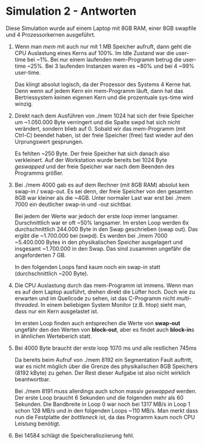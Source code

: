 
# Simulation 2 - Antworten

Diese Simulation wurde auf einem Laptop mit 8GB RAM, einer 8GB swapfile und 4 Prozessorkernen ausgeführt.


1. Wenn man *mem* mit auch nur mit 1 MB Speicher aufruft, dann geht die CPU Auslastung eines Kerns auf 100%. Im Idle Zustand war die user-time bei ~1%. Bei nur einem laufenden mem-Programm betrug die user-time ~25%. Bei 3 laufenden Instanzen waren es ~80% und bei 4 ~99% user-time.

   Das klingt absolut logisch, da der Prozessor des Systems 4 Kerne hat. Denn wenn auf jedem Kern ein mem-Programm läuft, dann hat das Bertriessystem keinen eigenen Kern und die prozentuale sys-time wird winzig.

2. Direkt nach dem Ausführen von ./mem 1024 hat sich der freie Speicher um ~1.050.000 Byte verringert und die Spalte swpd hat sich nicht verändert, sondern blieb auf 0. Sobald wir das mem-Programm (mit Ctrl-C) beendet haben, ist der freie Speicher (free) fast wieder auf den Urprungswert gesprungen.

   Es fehlten ~250 Byte. Der freie Speicher hat sich danach also verkleinert. Auf der Workstation wurde bereits bei 1024 Byte *geswapped* und der freie Speicher war nach dem Beenden des Programms größer.

3. Bei ./mem 4000 gab es auf dem Rechner (mit 8GB RAM) absolut kein swap-in / swap-out. Es sei denn, der freie Speicher von den gesamten 8GB war kleiner als die ~4GB. Unter normaler Last war erst bei ./mem 7000 ein deutlicher swap-in und -out sichtbar.

   Bei jedem der Werte war jedoch der erste *loop* immer langsamer. Durschnittlich war er oft ~50% langsamer. Im ersten Loop werden 6x durchschnittlich 244.000 Byte in den Swap geschrieben (swap out). Das ergibt die ~1.700.000 bei (swpd). Es werden bei ./mem 7000 ~5.400.000 Bytes in den physikalischen Speicher ausgelagert und insgesamt ~1.700.000 in den Swap. Das sind zusammen ungefähr die angeforderten 7 GB.
   
   In den folgenden Loops fand kaum noch ein swap-in statt (durchschnittlich ~200 Byte).

4. Die CPU Auslastung durch das mem-Programm ist immens. Wenn man es auf dem Laptop ausführt, drehen direkt die Lüfter hoch. Doch wie zu erwarten und im Quellcode zu sehen, ist das C-Programm nicht *multi-threaded*. In einem beliebigen System Monitor (z.B. htop) sieht man, dass nur ein Kern ausgelastet ist.

   Im ersten Loop finden auch entsprechen die Werte von **swap-out** ungefähr den den Werten von **block-out**, aber es findet auch **block-in**s in ähnlichen Werteberich statt.

5. Bei 4000 Byte braucht der erste loop 1070 ms und alle restlichen 745ms

   Da bereits beim Aufruf von ./mem 8192 ein Segmentation Fault auftritt, war es nicht möglich über die Grenze des physikalischen 8GB Speichers (8192 kByte) zu gehen. Der Rest dieser Aufgabe ist also nicht wirklich beantwortbar.

   Bei ./mem 8191 muss allerdings auch schon massiv *geswapped* werden. Der erste Loop braucht 6 Sekunden und die folgenden mehr als 60 Sekunden. Die Bandbreite in Loop 0 war noch bei 1317 MB/s in Loop 1 schon 128 MB/s und in den folgenden Loops ~110 MB/s. Man merkt dass nun die Festplatte der *bottleneck* ist, da das Programm kaum noch CPU Leistung benötigt.

6. Bei 14584 schlägt die Speicheralloziierung fehl.
